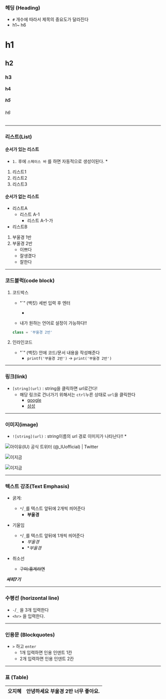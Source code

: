 ### 헤딩 (Heading)

* `#` 개수에 따라서 제목의 중요도가 달라진다
* h1~ h6

# h1

## h2

### h3

#### h4

##### h5

###### h6

---



### 리스트(List)

#### 순서가 있는 리스트

* `1.` 후에 `스페이스 바` 를 하면 자동적으로 생성이된다.
  * 

1. 리스트1
2. 리스트2
3. 리스트3

#### 순서가 없는 리스트

* 리스트A
  * 리스트 A-1
    * 리스트 A-1-가
* 리스트B

1. 부울경 1반
2. 부울경 2반
   * 이쁘다
   * 잘생겼다
   * 잘한다



---

### 코드블럭(code block)

1. 코드박스

   * "`" (백킷) 세번 입력 후 엔터

     * ```
       ```

   * 내가 원하는 언어로 설정이 가능하다!!

   ```python
   class = '부울경 2반'
   ```

   

2. 인라인코드

   * "`" (백킷) 안에 코드/문서 내용을 작성해준다
     * `printf('부울경 2반')` -> `print('부울경 2반')`

---

### 링크(link)

* `[string](url)` : string을 클릭하면 url로간다!
  * 해당 링크로 건너가기 위해서는 `ctrl`누른 상태로 `url`을 클릭한다
    * [google](https://google.com)
    * [삼성](https://samsung.com)

---

### 이미지(image)

* `![string](url)` : string이름의 url 경로 이미지가 나타난다!!
  * 

![아이유(IU) 공식 트위터 (@_IUofficial) | Twitter](https://pbs.twimg.com/profile_images/1374979417915547648/vKspl9Et_400x400.jpg)



![이지금](이지금.jpg)

![이지금](README.assets/이지금.jpg)

---



### 텍스트 강조(Text Emphasis)

* 굵게:
  * `*`/`_`를 텍스트 앞뒤에 2개씩 씌어준다
    * **부울경**

* 기울임 
  * `*`/`_`를 텍스트 앞뒤에 1개씩 씌어준다
    * *부울경*
    * **부울경*
* 취소선
  * ~~구미:홍게라면~~

​	***싸피7기***



---



### 수평선 (horizontal line)

* `-`/`_`  을 3개 입력한다
* `<hr>` 을 입력한다.



---



### 인용문 (Blockquotes)

* `>` 하고 `enter`
  * 1개 입력하면 인용 인덴트 1칸
  * 2개 입력하면 인용 인덴트 2칸



---



### 표 (Table)

| 오지혜 | 안녕하세요 부울경 2반 너무 좋아요. |
| ------ | ---------------------------------- |



